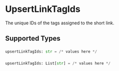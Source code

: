 # UpsertLinkTagIds

The unique IDs of the tags assigned to the short link.


## Supported Types

### 

```python
upsertLinkTagIds: str = /* values here */
```

### 

```python
upsertLinkTagIds: List[str] = /* values here */
```

